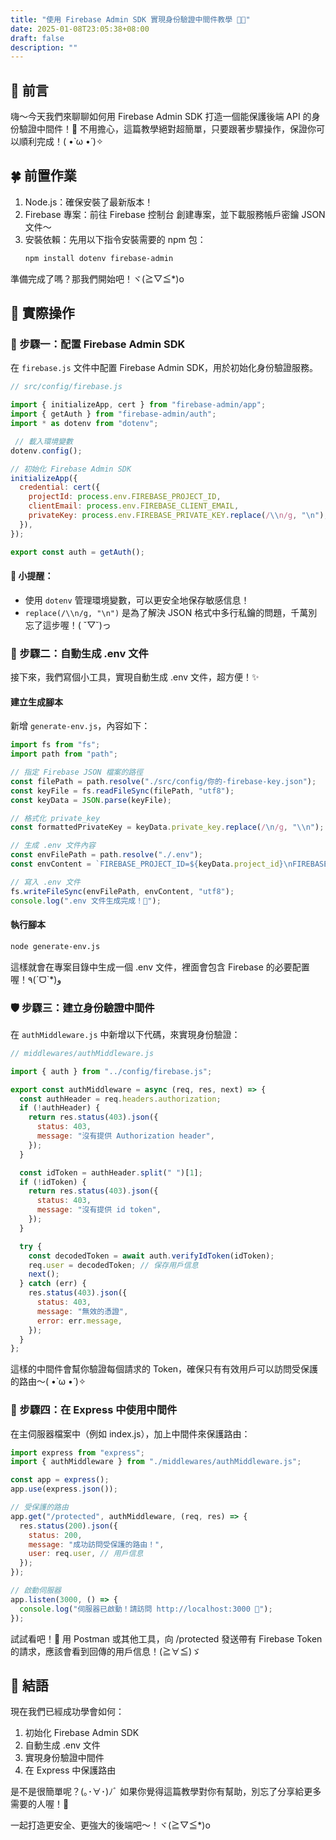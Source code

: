 ```yaml
---
title: "使用 Firebase Admin SDK 實現身份驗證中間件教學 🔐✨"
date: 2025-01-08T23:05:38+08:00
draft: false
description: ""
---
```

## 🎤 前言

嗨～今天我們來聊聊如何用 Firebase Admin SDK 打造一個能保護後端 API 的身份驗證中間件！🎉
不用擔心，這篇教學絕對超簡單，只要跟著步驟操作，保證你可以順利完成！( •̀ ω •́ )✧

## 🍀 前置作業
1. Node.js：確保安裝了最新版本！
2. Firebase 專案：前往 Firebase 控制台 創建專案，並下載服務帳戶密鑰 JSON 文件～
3. 安裝依賴：先用以下指令安裝需要的 npm 包：
     ```bash
    npm install dotenv firebase-admin
    ```
準備完成了嗎？那我們開始吧！ヾ(≧▽≦*)o


## 🔑 實際操作
### 🌟 步驟一：配置 Firebase Admin SDK
在 `firebase.js` 文件中配置 Firebase Admin SDK，用於初始化身份驗證服務。
```javascript
// src/config/firebase.js

import { initializeApp, cert } from "firebase-admin/app";
import { getAuth } from "firebase-admin/auth";
import * as dotenv from "dotenv";

 // 載入環境變數
dotenv.config();

// 初始化 Firebase Admin SDK
initializeApp({
  credential: cert({
    projectId: process.env.FIREBASE_PROJECT_ID,
    clientEmail: process.env.FIREBASE_CLIENT_EMAIL,
    privateKey: process.env.FIREBASE_PRIVATE_KEY.replace(/\\n/g, "\n"), // 處理多行密鑰整合為一行
  }),
});

export const auth = getAuth();
```

#### 🌟 小提醒：
- 使用 `dotenv` 管理環境變數，可以更安全地保存敏感信息！
- `replace(/\\n/g, "\n")` 是為了解決 JSON 格式中多行私鑰的問題，千萬別忘了這步喔！( ˘▽˘)っ


### 📂 步驟二：自動生成 .env 文件
接下來，我們寫個小工具，實現自動生成 .env 文件，超方便！✨

#### 建立生成腳本
新增 `generate-env.js`，內容如下：
```javascript
import fs from "fs";
import path from "path";

// 指定 Firebase JSON 檔案的路徑
const filePath = path.resolve("./src/config/你的-firebase-key.json");
const keyFile = fs.readFileSync(filePath, "utf8");
const keyData = JSON.parse(keyFile);

// 格式化 private_key
const formattedPrivateKey = keyData.private_key.replace(/\n/g, "\\n");

// 生成 .env 文件內容
const envFilePath = path.resolve("./.env");
const envContent = `FIREBASE_PROJECT_ID=${keyData.project_id}\nFIREBASE_CLIENT_EMAIL=${keyData.client_email}\nFIREBASE_PRIVATE_KEY="${formattedPrivateKey}"\n`;

// 寫入 .env 文件
fs.writeFileSync(envFilePath, envContent, "utf8");
console.log(".env 文件生成完成！🎉");
```

#### 執行腳本
```bash
node generate-env.js
```

這樣就會在專案目錄中生成一個 .env 文件，裡面會包含 Firebase 的必要配置喔！٩(ˊᗜˋ*)و


### 🛡️ 步驟三：建立身份驗證中間件
在 `authMiddleware.js` 中新增以下代碼，來實現身份驗證：

```javascript
// middlewares/authMiddleware.js

import { auth } from "../config/firebase.js";

export const authMiddleware = async (req, res, next) => {
  const authHeader = req.headers.authorization;
  if (!authHeader) {
    return res.status(403).json({
      status: 403,
      message: "沒有提供 Authorization header",
    });
  }

  const idToken = authHeader.split(" ")[1];
  if (!idToken) {
    return res.status(403).json({
      status: 403,
      message: "沒有提供 id token",
    });
  }

  try {
    const decodedToken = await auth.verifyIdToken(idToken);
    req.user = decodedToken; // 保存用戶信息
    next();
  } catch (err) {
    res.status(403).json({
      status: 403,
      message: "無效的憑證",
      error: err.message,
    });
  }
};
```

這樣的中間件會幫你驗證每個請求的 Token，確保只有有效用戶可以訪問受保護的路由～( •̀ ω •́ )✧


### 🚀 步驟四：在 Express 中使用中間件

在主伺服器檔案中（例如 index.js），加上中間件來保護路由：
```javascript
import express from "express";
import { authMiddleware } from "./middlewares/authMiddleware.js";

const app = express();
app.use(express.json());

// 受保護的路由
app.get("/protected", authMiddleware, (req, res) => {
  res.status(200).json({
    status: 200,
    message: "成功訪問受保護的路由！",
    user: req.user, // 用戶信息
  });
});

// 啟動伺服器
app.listen(3000, () => {
  console.log("伺服器已啟動！請訪問 http://localhost:3000 🚀");
});
```

試試看吧！🎉 用 Postman 或其他工具，向 /protected 發送帶有 Firebase Token 的請求，應該會看到回傳的用戶信息！(≧∀≦)ゞ


## 🎉 結語

現在我們已經成功學會如何：
1. 初始化 Firebase Admin SDK
2. 自動生成 .env 文件
3. 實現身份驗證中間件
4. 在 Express 中保護路由

是不是很簡單呢？(｡･∀･)ﾉﾞ 如果你覺得這篇教學對你有幫助，別忘了分享給更多需要的人喔！🚀

一起打造更安全、更強大的後端吧～！ヾ(≧▽≦*)o

